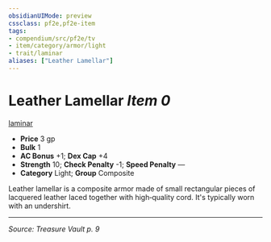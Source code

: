 ```yaml
---
obsidianUIMode: preview
cssclass: pf2e,pf2e-item
tags:
- compendium/src/pf2e/tv
- item/category/armor/light
- trait/laminar
aliases: ["Leather Lamellar"]
---
```

# Leather Lamellar *Item 0*  
[laminar](rules/traits/laminar-tv.md "Laminar Armor Trait")  

- **Price** 3 gp
- **Bulk** 1
- **AC Bonus** +1; **Dex Cap** +4
- **Strength** 10; **Check Penalty** -1; **Speed Penalty** —
- **Category** Light; **Group** Composite 

Leather lamellar is a composite armor made of small rectangular pieces of lacquered leather laced together with high‑quality cord. It's typically worn with an undershirt.


---
*Source: Treasure Vault p. 9*